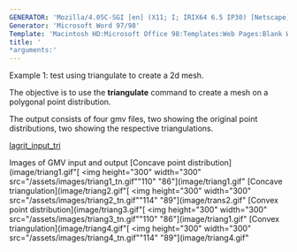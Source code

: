 ```yaml
---
GENERATOR: 'Mozilla/4.05C-SGI [en] (X11; I; IRIX64 6.5 IP30) [Netscape]'
Generator: 'Microsoft Word 97/98'
Template: 'Macintosh HD:Microsoft Office 98:Templates:Web Pages:Blank Web Page'
title: '
*arguments:'
---
```


Example 1: test using triangulate to create a 2d mesh.


 The objective is to use the **triangulate** command to create a mesh
 on a polygonal point distribution.

 The output consists of four gmv files, two showing the original point
 distributions, two showing the respective triangulations.

 [lagrit\_input\_tri](../lagrit_input_tri)

Images of GMV input and output
[Concave point
distribution](image/triang1.gif"[
<img height="300" width="300" src="/assets/images/triang1_tn.gif""110"
"86"](image/triang1.gif"
[Concave
triangulation](image/triang2.gif"[
<img height="300" width="300" src="/assets/images/triang2_tn.gif""114"
"89"](image/trans2.gif"
[Convex point
distribution](image/triang3.gif"[
<img height="300" width="300" src="/assets/images/triang3_tn.gif""110"
"86"](image/triang1.gif"
[Convex
triangulation](image/triang4.gif"[
<img height="300" width="300" src="/assets/images/triang4_tn.gif""114"
"89"](image/triang4.gif"
